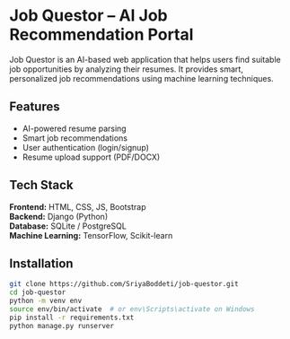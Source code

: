 # Job Questor – AI Job Recommendation Portal

Job Questor is an AI-based web application that helps users find suitable job opportunities 
by analyzing their resumes. It provides smart, personalized job recommendations using 
machine learning techniques.

## Features
- AI-powered resume parsing
- Smart job recommendations
- User authentication (login/signup)
- Resume upload support (PDF/DOCX)

## Tech Stack
**Frontend:** HTML, CSS, JS, Bootstrap  
**Backend:** Django (Python)  
**Database:** SQLite / PostgreSQL  
**Machine Learning:** TensorFlow, Scikit-learn  

## Installation
```bash
git clone https://github.com/SriyaBoddeti/job-questor.git
cd job-questor
python -m venv env
source env/bin/activate  # or env\Scripts\activate on Windows
pip install -r requirements.txt
python manage.py runserver

